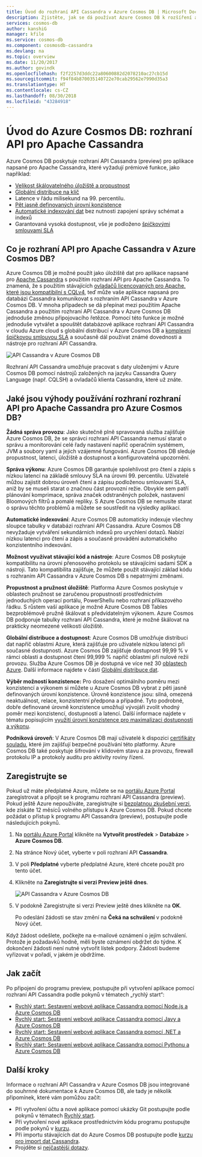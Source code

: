 ```yaml
---
title: Úvod do rozhraní API Cassandra v Azure Cosmos DB | Microsoft Docs
description: Zjistěte, jak se dá používat Azure Cosmos DB k rozšíření a posunutí stávajících aplikací dál a k vytváření nových aplikací s pomocí rozhraní API Cassandra s použitím ovladačů Cassandra a CQL, které už znáte.
services: cosmos-db
author: kanshiG
manager: kfile
ms.service: cosmos-db
ms.component: cosmosdb-cassandra
ms.devlang: na
ms.topic: overview
ms.date: 11/20/2017
ms.author: govindk
ms.openlocfilehash: f2f2257d3ddc22a80600882d2078210ac27cb15d
ms.sourcegitcommit: f94f84b870035140722e70cab29562e7990d35a3
ms.translationtype: HT
ms.contentlocale: cs-CZ
ms.lasthandoff: 08/30/2018
ms.locfileid: "43284918"
---
```

# <a name="introduction-to-azure-cosmos-db-apache-cassandra-api"></a>Úvod do Azure Cosmos DB: rozhraní API pro Apache Cassandra

Azure Cosmos DB poskytuje rozhraní API Cassandra (preview) pro aplikace napsané pro Apache Cassandra, které vyžadují prémiové funkce, jako například:

* [Velikost škálovatelného úložiště a propustnost](partition-data.md)
* [Globální distribuce na klíč](distribute-data-globally.md)
* Latence v řádu milisekund na 99. percentilu.
* [Pět jasně definovaných úrovní konzistence](consistency-levels.md)
* [Automatické indexování dat](http://www.vldb.org/pvldb/vol8/p1668-shukla.pdf) bez nutnosti zapojení správy schémat a indexů 
* Garantovaná vysoká dostupnost, vše je podloženo [špičkovými smlouvami SLA](https://azure.microsoft.com/support/legal/sla/cosmos-db/)

## <a name="what-is-the-azure-cosmos-db-apache-cassandra-api"></a>Co je rozhraní API pro Apache Cassandra v Azure Cosmos DB?

Azure Cosmos DB je možné použít jako úložiště dat pro aplikace napsané pro [Apache Cassandra](https://cassandra.apache.org/) s použitím rozhraní API pro Apache Cassandra. To znamená, že s použitím stávajících [ovladačů licencovaných pro Apache, které jsou kompatibilní s CQLv4](https://cassandra.apache.org/doc/latest/getting_started/drivers.html?highlight=driver), teď může vaše aplikace napsaná pro databázi Cassandra komunikovat s rozhraním API Cassandra v Azure Cosmos DB. V mnoha případech se dá přepínat mezi použitím Apache Cassandra a použitím rozhraní API Cassandra v Azure Cosmos DB jednoduše změnou připojovacího řetězce. Pomocí této funkce je možné jednoduše vytvářet a spouštět databázové aplikace rozhraní API Cassandra v cloudu Azure cloud s globální distribucí v Azure Cosmos DB a [komplexní špičkovou smlouvou SLA](https://azure.microsoft.com/support/legal/sla/cosmos-db) a současně dál používat známé dovednosti a nástroje pro rozhraní API Cassandra.

![API Cassandra v Azure Cosmos DB](./media/cassandra-introduction/cosmosdb-cassandra.png)

Rozhraní API Cassandra umožňuje pracovat s daty uloženými v Azure Cosmos DB pomocí nástrojů založených na jazyku Cassandra Query Language (např. CQLSH) a ovladačů klienta Cassandra, které už znáte. 

## <a name="what-is-the-benefit-of-using-apache-cassandra-api-for-azure-cosmos-db"></a>Jaké jsou výhody používání rozhraní rozhraní API pro Apache Cassandra pro Azure Cosmos DB?

**Žádná správa provozu**: Jako skutečně plně spravovaná služba zajišťuje Azure Cosmos DB, že se správci rozhraní API Cassandra nemusí starat o správu a monitorování celé řady nastavení napříč operačním systémem, JVM a soubory yaml a jejich vzájemné fungování. Azure Cosmos DB sleduje propustnost, latenci, úložiště a dostupnost a konfigurovatelná upozornění. 

**Správa výkonu**: Azure Cosmos DB garantuje spolehlivost pro čtení a zápis s nízkou latencí na základě smlouvy SLA na úrovni 99. percentilu. Uživatelé můžou zajistit dobrou úroveň čtení a zápisu podloženou smlouvami SLA, aniž by se museli starat o značnou část provozní režie. Obvykle sem patří plánování komprimace, správa značek odstraněných položek, nastavení Bloomových filtrů a pomalé repliky. S Azure Cosmos DB se nemusíte starat o správu těchto problémů a můžete se soustředit na výsledky aplikací.

**Automatické indexování**: Azure Cosmos DB automaticky indexuje všechny sloupce tabulky v databázi rozhraní API Cassandra. Azure Cosmos DB nevyžaduje vytváření sekundárních indexů pro urychlení dotazů. Nabízí nízkou latenci pro čtení a zápis a současně provádění automatického konzistentního indexování. 

**Možnost využívat stávající kód a nástroje**: Azure Cosmos DB poskytuje kompatibilitu na úrovni přenosového protokolu se stávajícími sadami SDK a nástroji. Tato kompatibilita zajišťuje, že můžete použít stávající základ kódu s rozhraním API Cassandra v Azure Cosmos DB s nepatrnými změnami.

**Propustnost a pružnost úložiště**: Platforma Azure Cosmos poskytuje v oblastech pružnost se zaručenou propustností prostřednictvím jednoduchých operací portálu, PowerShellu nebo rozhraní příkazového řádku. S růstem vaší aplikace je možné Azure Cosmos DB Tables bezproblémově pružně škálovat s předvídatelným výkonem. Azure Cosmos DB podporuje tabulky rozhraní API Cassandra, které je možné škálovat na prakticky neomezené velikosti úložiště. 

**Globální distribuce a dostupnost**: Azure Cosmos DB umožňuje distribuci dat napříč oblastmi Azure, která zajišťuje pro uživatele nízkou latenci při současné dostupnosti. Azure Cosmos DB zajišťuje dostupnost 99,99 % v rámci oblasti a dostupnost čtení 99,999 % napříč oblastmi při nulové režii provozu. Služba Azure Cosmos DB je dostupná ve více než 30 [oblastech Azure](https://azure.microsoft.com/regions/services/). Další informace najdete v části [Globální distribuce dat](distribute-data-globally.md). 

**Výběr možností konzistence:** Pro dosažení optimálního poměru mezi konzistencí a výkonem si můžete u Azure Cosmos DB vybrat z pěti jasně definovaných úrovní konzistence. Úrovně konzistence jsou: silná, omezená neaktuálnost, relace, konzistentní předpona a případné. Tyto podrobné, dobře definované úrovně konzistence umožňují vývojáři zvolit vhodný poměr mezi konzistencí, dostupností a latencí. Další informace najdete v tématu popisujícím [využití úrovní konzistence pro maximalizaci dostupnosti a výkonu](consistency-levels.md). 

**Podniková úroveň**: V Azure Cosmos DB mají uživatelé k dispozici [certifikáty souladu](https://www.microsoft.com/trustcenter), které jim zajišťují bezpečné používání této platformy. Azure Cosmos DB také poskytuje šifrování v klidovém stavu a za provozu, firewall protokolu IP a protokoly auditu pro aktivity roviny řízení.  

<a id="sign-up-now"></a>
## <a name="sign-up-now"></a>Zaregistrujte se 

Pokud už máte předplatné Azure, můžete se na [portálu Azure Portal](https://aka.ms/cosmosdb-cassandra-signup) zaregistrovat a připojit se k programu rozhraní API Cassandra (preview).  Pokud ještě Azure nepoužíváte, zaregistrujte si [bezplatnou zkušební verzi](https://azure.microsoft.com/free), kde získáte 12 měsíců volného přístupu k Azure Cosmos DB. Pokud chcete požádat o přístup k programu API Cassandra (preview), postupujte podle následujících pokynů.

1. Na [portálu Azure Portal](https://portal.azure.com) klikněte na **Vytvořit prostředek** > **Databáze** > **Azure Cosmos DB**. 

2. Na stránce Nový účet, vyberte v poli rozhraní API **Cassandra**. 

3. V poli **Předplatné** vyberte předplatné Azure, které chcete použít pro tento účet.

4. Klikněte na **Zaregistrujte si verzi Preview ještě dnes**.

    ![API Cassandra v Azure Cosmos DB](./media/cassandra-introduction/cassandra-sign-up.png)

3. V podokně Zaregistrujte si verzi Preview ještě dnes klikněte na **OK**. 

    Po odeslání žádosti se stav změní na **Čeká na schválení** v podokně Nový účet. 

Když žádost odešlete, počkejte na e-mailové oznámení o jejím schválení. Protože je požadavků hodně, měli byste oznámení obdržet do týdne. K dokončení žádosti není nutné vytvořit lístek podpory. Žádosti budeme vyřizovat v pořadí, v jakém je obdržíme. 

## <a name="how-to-get-started"></a>Jak začít
Po připojení do programu preview, postupujte při vytvoření aplikace pomocí rozhraní API Cassandra podle pokynů v tématech „rychlý start“:

* [Rychlý start: Sestavení webové aplikace Cassandra pomocí Node.js a Azure Cosmos DB](create-cassandra-nodejs.md)
* [Rychlý start: Sestavení webové aplikace Cassandra pomocí Javy a Azure Cosmos DB](create-cassandra-java.md)
* [Rychlý start: Sestavení webové aplikace Cassandra pomocí .NET a Azure Cosmos DB](create-cassandra-dotnet.md)
* [Rychlý start: Sestavení webové aplikace Cassandra pomocí Pythonu a Azure Cosmos DB](create-cassandra-python.md)

## <a name="next-steps"></a>Další kroky

Informace o rozhraní API Cassandra v Azure Cosmos DB jsou integrované do souhrnné dokumentace k Azure Cosmos DB, ale tady je několik připomínek, které vám pomůžou začít:

* Při vytvoření účtu a nové aplikace pomocí ukázky Git postupujte podle pokynů v tématech [Rychlý start](create-cassandra-nodejs.md).
* Při vytvoření nové aplikace prostřednictvím kódu programu postupujte podle pokynů v [kurzu](tutorial-develop-cassandra-java.md).
* Při importu stávajících dat do Azure Cosmos DB postupujte podle [kurzu pro import dat Cassandra](cassandra-import-data.md).
* Projděte si [nejčastější dotazy](faq.md#cassandra).
